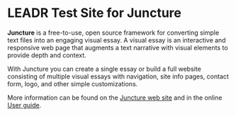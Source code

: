 # LEADR Test Site for Juncture

 **Juncture** is a free-to-use, open source framework for converting simple text files into an engaging visual essay. A visual essay is an interactive and responsive web page that augments a text narrative with visual elements to provide depth and context.

With Juncture you can create a single essay or build a full website consisting of multiple visual essays with navigation, site info pages, contact form, logo, and other simple customizations.

More information can be found on the [Juncture web site](https://juncture-digital.org) and in the online [User guide](https://github.com/JSTOR-Labs/juncture/wiki).
